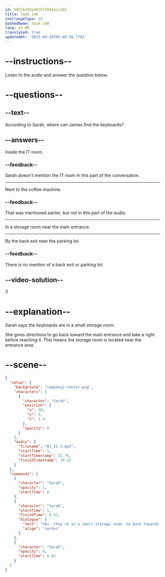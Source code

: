 ```yaml
---
id: 6857bf4dad83575943acc102
title: Task 140
challengeType: 19
dashedName: task-140
lang: pt-BR
translated: true
updatedAt: '2025-09-29T05:49:20.779Z'
---
```


<!-- (Audio) Sarah: Yes, they're in a small storage room. Go back towards the main entrance, but before you get there, take a right. -->

# --instructions--

Listen to the audio and answer the question below.

# --questions--

## --text--

According to Sarah, where can James find the keyboards?

## --answers--

Inside the IT room.

### --feedback--

Sarah doesn't mention the IT room in this part of the conversation.

---

Next to the coffee machine.

### --feedback--

That was mentioned earlier, but not in this part of the audio.

---

In a storage room near the main entrance.

---

By the back exit near the parking lot.

### --feedback--

There is no mention of a back exit or parking lot.

## --video-solution--

3

# --explanation--

Sarah says the keyboards are in a small storage room.

She gives directions to go back toward the main entrance and take a right before reaching it. This means the storage room is located near the entrance area.

# --scene--

```json
{
  "setup": {
    "background": "company2-center.png",
    "characters": [
      {
        "character": "Sarah",
        "position": {
          "x": 50,
          "y": 0,
          "z": 1.4
        },
        "opacity": 0
      }
    ],
    "audio": {
      "filename": "B1_22-3.mp3",
      "startTime": 1,
      "startTimestamp": 22.74,
      "finishTimestamp": 28.16
    }
  },
  "commands": [
    {
      "character": "Sarah",
      "opacity": 1,
      "startTime": 0
    },
    {
      "character": "Sarah",
      "startTime": 1,
      "finishTime": 6.42,
      "dialogue": {
        "text": "Yes, they're in a small storage room. Go back towards the main entrance, but before you get there, take a right.",
        "align": "center"
      }
    },
    {
      "character": "Sarah",
      "opacity": 0,
      "startTime": 6.92
    }
  ]
}
```
